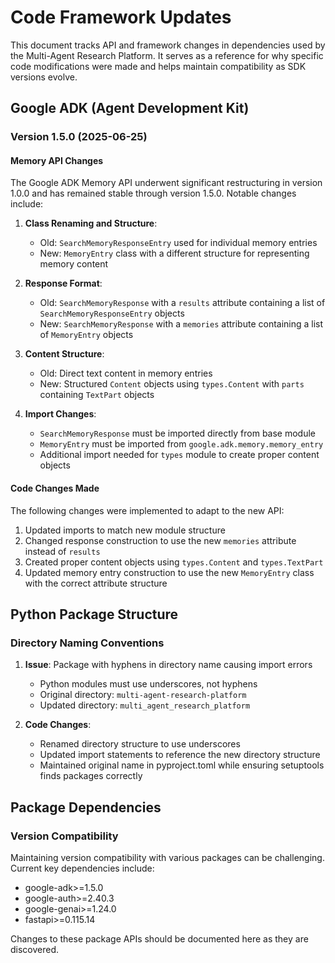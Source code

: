 # Code Framework Updates

This document tracks API and framework changes in dependencies used by the Multi-Agent Research Platform. It serves as a reference for why specific code modifications were made and helps maintain compatibility as SDK versions evolve.

## Google ADK (Agent Development Kit)

### Version 1.5.0 (2025-06-25)

#### Memory API Changes

The Google ADK Memory API underwent significant restructuring in version 1.0.0 and has remained stable through version 1.5.0. Notable changes include:

1. **Class Renaming and Structure**:
   - Old: `SearchMemoryResponseEntry` used for individual memory entries
   - New: `MemoryEntry` class with a different structure for representing memory content

2. **Response Format**:
   - Old: `SearchMemoryResponse` with a `results` attribute containing a list of `SearchMemoryResponseEntry` objects
   - New: `SearchMemoryResponse` with a `memories` attribute containing a list of `MemoryEntry` objects

3. **Content Structure**:
   - Old: Direct text content in memory entries
   - New: Structured `Content` objects using `types.Content` with `parts` containing `TextPart` objects

4. **Import Changes**:
   - `SearchMemoryResponse` must be imported directly from base module
   - `MemoryEntry` must be imported from `google.adk.memory.memory_entry`
   - Additional import needed for `types` module to create proper content objects

#### Code Changes Made

The following changes were implemented to adapt to the new API:

1. Updated imports to match new module structure
2. Changed response construction to use the new `memories` attribute instead of `results`
3. Created proper content objects using `types.Content` and `types.TextPart`
4. Updated memory entry construction to use the new `MemoryEntry` class with the correct attribute structure

## Python Package Structure

### Directory Naming Conventions

1. **Issue**: Package with hyphens in directory name causing import errors
   - Python modules must use underscores, not hyphens
   - Original directory: `multi-agent-research-platform`
   - Updated directory: `multi_agent_research_platform`

2. **Code Changes**:
   - Renamed directory structure to use underscores
   - Updated import statements to reference the new directory structure
   - Maintained original name in pyproject.toml while ensuring setuptools finds packages correctly

## Package Dependencies

### Version Compatibility

Maintaining version compatibility with various packages can be challenging. Current key dependencies include:

- google-adk>=1.5.0
- google-auth>=2.40.3
- google-genai>=1.24.0
- fastapi>=0.115.14

Changes to these package APIs should be documented here as they are discovered.
